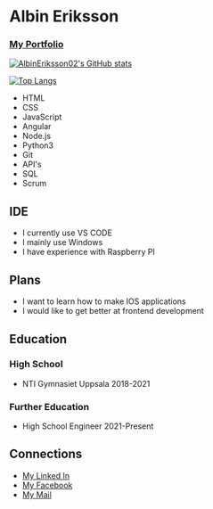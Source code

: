 # Albin Eriksson
### [My Portfolio](https://albineriksson02.github.io/portfolio/ "Portfolio")

[![AlbinEriksson02's GitHub stats](https://github-readme-stats.vercel.app/api?username=AlbinEriksson02&theme=dark)](https://github.com/anuraghazra/github-readme-stats)

[![Top Langs](https://github-readme-stats.vercel.app/api/top-langs/?username=AlbinEriksson02&layout=compact&theme=dark)](https://github.com/AlbinEriksson02/github-readme-stats)


-  HTML
-  CSS
-  JavaScript
-  Angular
-  Node.js
-  Python3
-  Git
-  API's
-  SQL
-  Scrum

## IDE

-  I currently use VS CODE
-  I mainly use Windows
-  I have experience with Raspberry PI

## Plans

-  I want to learn how to make IOS applications
-  I would like to get better at frontend development

## Education 

### High School
- NTI Gymnasiet Uppsala 2018-2021

### Further Education
- High School Engineer 2021-Present

## Connections

- [My Linked In](https://www.linkedin.com/in/albin-eriksson-165838223/ "My Linked In")
- [My Facebook](https://www.linkedin.com/in/albin-eriksson-165838223/ "My Facebook")
- [My Mail](mailto:erikssonalbin02@gmail.com/ "My Mail")
